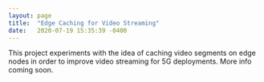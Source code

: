 ```yaml
---
layout: page
title:  "Edge Caching for Video Streaming"
date:   2020-07-19 15:35:39 -0400
---
```

  
 This project experiments with the idea of caching video segments on edge nodes in order to improve video streaming for 5G deployments. More info coming soon. 
   
